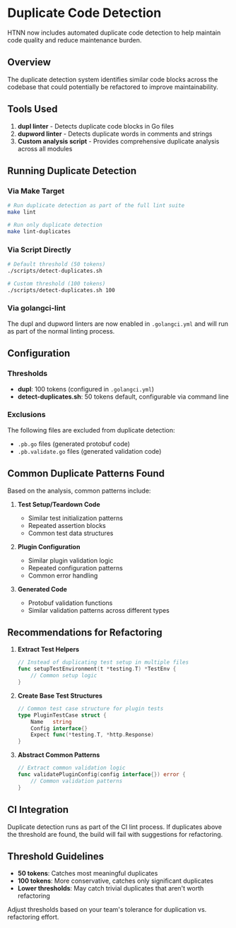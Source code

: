 # Duplicate Code Detection

HTNN now includes automated duplicate code detection to help maintain code quality and reduce maintenance burden.

## Overview

The duplicate detection system identifies similar code blocks across the codebase that could potentially be refactored to improve maintainability.

## Tools Used

1. **dupl linter** - Detects duplicate code blocks in Go files
2. **dupword linter** - Detects duplicate words in comments and strings
3. **Custom analysis script** - Provides comprehensive duplicate analysis across all modules

## Running Duplicate Detection

### Via Make Target
```bash
# Run duplicate detection as part of the full lint suite
make lint

# Run only duplicate detection
make lint-duplicates
```

### Via Script Directly
```bash
# Default threshold (50 tokens)
./scripts/detect-duplicates.sh

# Custom threshold (100 tokens)
./scripts/detect-duplicates.sh 100
```

### Via golangci-lint
The dupl and dupword linters are now enabled in `.golangci.yml` and will run as part of the normal linting process.

## Configuration

### Thresholds
- **dupl**: 100 tokens (configured in `.golangci.yml`)
- **detect-duplicates.sh**: 50 tokens default, configurable via command line

### Exclusions
The following files are excluded from duplicate detection:
- `.pb.go` files (generated protobuf code)
- `.pb.validate.go` files (generated validation code)

## Common Duplicate Patterns Found

Based on the analysis, common patterns include:

1. **Test Setup/Teardown Code**
   - Similar test initialization patterns
   - Repeated assertion blocks
   - Common test data structures

2. **Plugin Configuration**
   - Similar plugin validation logic
   - Repeated configuration patterns
   - Common error handling

3. **Generated Code**
   - Protobuf validation functions
   - Similar validation patterns across different types

## Recommendations for Refactoring

1. **Extract Test Helpers**
   ```go
   // Instead of duplicating test setup in multiple files
   func setupTestEnvironment(t *testing.T) *TestEnv {
       // Common setup logic
   }
   ```

2. **Create Base Test Structures**
   ```go
   // Common test case structure for plugin tests
   type PluginTestCase struct {
       Name   string
       Config interface{}
       Expect func(*testing.T, *http.Response)
   }
   ```

3. **Abstract Common Patterns**
   ```go
   // Extract common validation logic
   func validatePluginConfig(config interface{}) error {
       // Common validation patterns
   }
   ```

## CI Integration

Duplicate detection runs as part of the CI lint process. If duplicates above the threshold are found, the build will fail with suggestions for refactoring.

## Threshold Guidelines

- **50 tokens**: Catches most meaningful duplicates
- **100 tokens**: More conservative, catches only significant duplicates
- **Lower thresholds**: May catch trivial duplicates that aren't worth refactoring

Adjust thresholds based on your team's tolerance for duplication vs. refactoring effort.